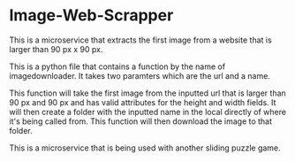 # Image-Web-Scrapper
This is a microservice that extracts the first image from a website that is larger than 90 px x 90 px. 

This is a python file that contains a function by the name of imagedownloader. It takes two paramters which are the url and a name.

This function will take the first image from the inputted url that is larger than 90 px and 90 px and has valid attributes for the height and width fields. It will then create a folder with the inputted name in the local directly of where it's being called from. This function will then download the image to that folder.

This is a microservice that is being used with another sliding puzzle game. 
